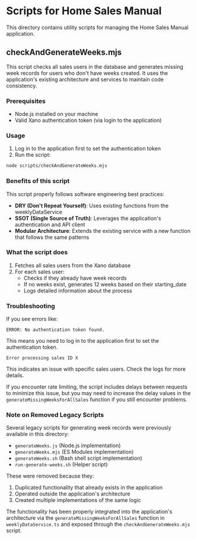 # Scripts for Home Sales Manual

This directory contains utility scripts for managing the Home Sales Manual application.

## checkAndGenerateWeeks.mjs

This script checks all sales users in the database and generates missing week records for users who don't have weeks created. It uses the application's existing architecture and services to maintain code consistency.

### Prerequisites

- Node.js installed on your machine
- Valid Xano authentication token (via login to the application)

### Usage

1. Log in to the application first to set the authentication token
2. Run the script:

```bash
node scripts/checkAndGenerateWeeks.mjs
```

### Benefits of this script

This script properly follows software engineering best practices:

- **DRY (Don't Repeat Yourself)**: Uses existing functions from the weeklyDataService
- **SSOT (Single Source of Truth)**: Leverages the application's authentication and API client
- **Modular Architecture**: Extends the existing service with a new function that follows the same patterns

### What the script does

1. Fetches all sales users from the Xano database
2. For each sales user:
   - Checks if they already have week records
   - If no weeks exist, generates 12 weeks based on their starting_date
   - Logs detailed information about the process

### Troubleshooting

If you see errors like:

```
ERROR: No authentication token found.
```

This means you need to log in to the application first to set the authentication token.

```
Error processing sales ID X
```

This indicates an issue with specific sales users. Check the logs for more details.

If you encounter rate limiting, the script includes delays between requests to minimize this issue, but you may need to increase the delay values in the `generateMissingWeeksForAllSales` function if you still encounter problems.

### Note on Removed Legacy Scripts

Several legacy scripts for generating week records were previously available in this directory:
- `generateWeeks.js` (Node.js implementation)
- `generateWeeks.mjs` (ES Modules implementation)
- `generateWeeks.sh` (Bash shell script implementation)
- `run-generate-weeks.sh` (Helper script)

These were removed because they:
1. Duplicated functionality that already exists in the application
2. Operated outside the application's architecture
3. Created multiple implementations of the same logic

The functionality has been properly integrated into the application's architecture via the `generateMissingWeeksForAllSales` function in `weeklyDataService.ts` and exposed through the `checkAndGenerateWeeks.mjs` script. 